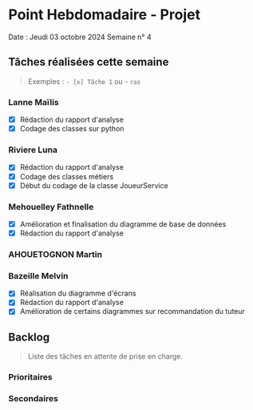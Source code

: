 # Point Hebdomadaire - Projet

Date : Jeudi 03 octobre 2024
Semaine n° 4

## Tâches réalisées cette semaine

> Exemples : `- [x] Tâche 1` ou - `ras`

### Lanne Maïlis
- [X] Rédaction du rapport d'analyse
- [X] Codage des classes sur python

### Riviere Luna
- [X] Rédaction du rapport d'analyse
- [X] Codage des classes métiers
- [X] Début du codage de la classe JoueurService

### Mehouelley Fathnelle
- [X] Amélioration et finalisation du diagramme de base de données
- [X] Rédaction du rapport d'analyse

### AHOUETOGNON Martin

### Bazeille Melvin

- [X] Réalisation du diagramme d'écrans
- [X] Rédaction du rapport d'analyse
- [X] Amélioration de certains diagrammes sur recommandation du tuteur 

## Backlog

> Liste des tâches en attente de prise en charge.


### Prioritaires


### Secondaires
